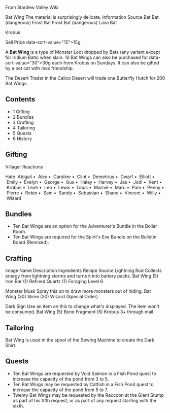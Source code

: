 From Stardew Valley Wiki

Bat Wing The material is surprisingly delicate. Information Source Bat Bat (dangerous) Frost Bat Frost Bat (dangerous) Lava Bat

Krobus

Sell Price data-sort-value="15"&gt;15g

A **Bat Wing** is a type of Monster Loot dropped by Bats (any variant except for Iridium Bats) when slain. 10 Bat Wings can also be purchased for data-sort-value="30"&gt;30g each from Krobus on Sundays. It can also be gifted by a pet cat with max friendship.

The Desert Trader in the Calico Desert will trade one Butterfly Hutch for 200 Bat Wings.

## Contents

- 1 Gifting
- 2 Bundles
- 3 Crafting
- 4 Tailoring
- 5 Quests
- 6 History

## Gifting

Villager Reactions

Hate  Abigail •  Alex •  Caroline •  Clint •  Demetrius •  Dwarf •  Elliott •  Emily •  Evelyn •  George •  Gus •  Haley •  Harvey •  Jas •  Jodi •  Kent •  Krobus •  Leah •  Leo •  Lewis •  Linus •  Marnie •  Maru •  Pam •  Penny •  Pierre •  Robin •  Sam •  Sandy •  Sebastian •  Shane •  Vincent •  Willy •  Wizard

## Bundles

- Ten Bat Wings are an option for the Adventurer's Bundle in the Boiler Room.
- Ten Bat Wings are required for the Spirit's Eve Bundle on the Bulletin Board (Remixed).

## Crafting

Image Name Description Ingredients Recipe Source Lightning Rod Collects energy from lightning storms and turns it into battery packs. Bat Wing (5) Iron Bar (1) Refined Quartz (1) Foraging Level 6

Monster Musk Spray this on to draw more monsters out of hiding. Bat Wing (30) Slime (30) Wizard (Special Order)

Dark Sign Use an item on this to change what's displayed. The item won't be consumed. Bat Wing (5) Bone Fragment (5) Krobus 3+ through mail

## Tailoring

Bat Wing is used in the spool of the Sewing Machine to create the Dark Shirt.

## Quests

- Ten Bat Wings are requested by Void Salmon in a Fish Pond quest to increase the capacity of the pond from 3 to 5.
- Ten Bat Wings may be requested by Catfish in a Fish Pond quest to increase the capacity of the pond from 5 to 7.
- Twenty Bat Wings may be requested by the Raccoon at the Giant Stump as part of his fifth request, or as part of any request starting with the sixth.